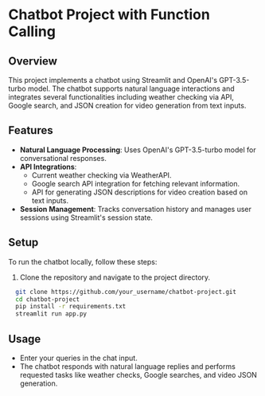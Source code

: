# Chatbot Project with Function Calling

## Overview

This project implements a chatbot using Streamlit and OpenAI's GPT-3.5-turbo model. The chatbot supports natural language interactions and integrates several functionalities including weather checking via API, Google search, and JSON creation for video generation from text inputs.

## Features

- **Natural Language Processing**: Uses OpenAI's GPT-3.5-turbo model for conversational responses.
- **API Integrations**:
  - Current weather checking via WeatherAPI.
  - Google search API integration for fetching relevant information.
  - API for generating JSON descriptions for video creation based on text inputs.
- **Session Management**: Tracks conversation history and manages user sessions using Streamlit's session state.

## Setup

To run the chatbot locally, follow these steps:

1. Clone the repository and navigate to the project directory.

```bash
  git clone https://github.com/your_username/chatbot-project.git
  cd chatbot-project
  pip install -r requirements.txt
  streamlit run app.py
```

## Usage

- Enter your queries in the chat input.
- The chatbot responds with natural language replies and performs requested tasks like weather checks, Google searches, and video JSON generation.
